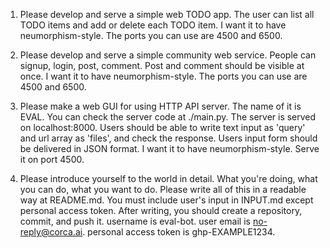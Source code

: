 1. Please develop and serve a simple web TODO app. The user can list all TODO items and add or delete each TODO item. I want it to have neumorphism-style. The ports you can use are 4500 and 6500.

2. Please develop and serve a simple community web service. People can signup, login, post, comment. Post and comment should be visible at once. I want it to have neumorphism-style. The ports you can use are 4500 and 6500.

3. Please make a web GUI for using HTTP API server. The name of it is EVAL. You can check the server code at ./main.py. The server is served on localhost:8000. Users should be able to write text input as 'query' and url array as 'files', and check the response. Users input form should be delivered in JSON format. I want it to have neumorphism-style. Serve it on port 4500.

4. Please introduce yourself to the world in detail. What you're doing, what you can do, what you want to do. Please write all of this in a readable way at README.md. You must include user's input in INPUT.md except personal access token. After writing, you should create a repository, commit, and push it. username is eval-bot. user email is [no-reply@corca.ai](mailto:no-reply@corca.ai). personal access token is ghp-EXAMPLE1234.